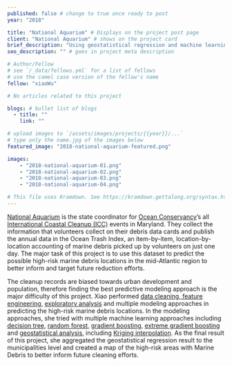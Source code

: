 ```yaml
---
published: false # change to true once ready to post
year: "2018"

title: "National Aquarium" # Displays on the project post page
client: "National Aquarium" # shows on the project card
brief_description: "Using geostatistical regression and machine learning models to predict marine debris" # shows on the project card
seo_description: "" # goes in project meta description

# Author/Fellow
# see `/_data/fellows.yml` for a list of fellows
# use the camel case version of the fellow's name
fellow: "xiaoWu"

# No articles related to this project

blogs: # bullet list of blogs
  - title: ""
    link: ""

# upload images to `/assets/images/projects/{{year}}/...`
# type only the name.jpg of the images below
featured_image: "2018-national-aquarium-featured.png"

images:
    - "2018-national-aquarium-01.png"
    - "2018-national-aquarium-02.png"
    - "2018-national-aquarium-03.png"
    - "2018-national-aquarium-04.png"

# This file uses Kramdown. See https://kramdown.gettalong.org/syntax.html for syntax
---
```

[National Aquarium](https://www.aqua.org/) is the state coordinator for [Ocean Conservancy](https://oceanconservancy.org/)’s all [International Coastal Cleanup (ICC)](https://oceanconservancy.org/trash-free-seas/international-coastal-cleanup/) events in Maryland. They collect the information that volunteers collect on their debris data cards and publish the annual data in the Ocean Trash Index, an item-by-item, location-by-location accounting of marine debris picked up by volunteers on just one day. The major task of this project is to use this dataset to predict the possible high-risk marine debris locations in the mid-Atlantic region to better inform and target future reduction efforts.

The cleanup records are biased towards urban development and population, therefore finding the best predictive modeling approach is the major difficulty of this project. Xiao performed [data cleaning](https://en.wikipedia.org/wiki/Data_cleansing),[ feature engineering](https://en.wikipedia.org/wiki/Feature_engineering), [exploratory analysis](https://en.wikipedia.org/wiki/Exploratory_data_analysis) and multiple modeling approaches in predicting the high-risk marine debris locations. In the modeling approaches, she tried with multiple machine learning approaches including [decision tree](https://en.wikipedia.org/wiki/Decision_tree), [random forest](https://en.wikipedia.org/wiki/Random_forest), [gradient boosting](https://en.wikipedia.org/wiki/Gradient_boosting), [extreme gradient boosting](https://cran.r-project.org/web/packages/xgboost/vignettes/xgboost.pdf) and [geostatistical analysis](http://desktop.arcgis.com/en/arcmap/latest/extensions/geostatistical-analyst/understanding-geostatistical-analysis.htm), including [Kriging interpolation](https://en.wikipedia.org/wiki/Kriging). As the final result of this project, she aggregated the geostatistical regression result to the municipalities level and created a map of the high-risk areas with Marine Debris to better inform future cleaning efforts.
